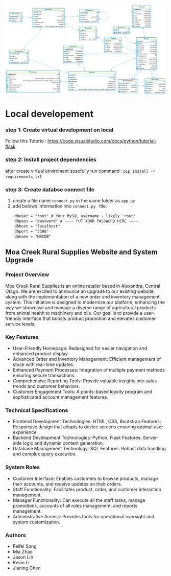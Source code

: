 ![mcrs ERDs](static/images/mcrs12.png "mcrs ERDs")
# Local developement #
### step 1: Create virtual development on local ###
Follow this Tutorio : https://code.visualstudio.com/docs/python/tutorial-flask 

### step 2: Install project dependencies ###
after create virtual enviroment susefully
run command :
` pip install -r requirements.txt `

### step 3: Create databse connect file ###
1. create a file name `connect.py` in the same folder as ` app.py `
2. add belows information into `connect.py ` file:
   
```
    dbuser = "root" # Your MySQL username - likely 'root'
    dbpass = "password" # ---- PUT YOUR PASSWORD HERE ----
    dbhost = "localhost" 
    dbport = "3306"
    dbname = "MRCDB"
```


## Moa Creek Rural Supplies Website and System Upgrade
### Project Overview
Moa Creek Rural Supplies is an online retailer based in Alexandra, Central Otago. We are excited to announce an upgrade to our existing website along with the implementation of a new order and inventory management system. This initiative is designed to modernize our platform, enhancing the way we showcase and manage a diverse range of agricultural products from animal health to machinery and oils. Our goal is to provide a user-friendly interface that boosts product promotion and elevates customer service levels.

### Key Features
* User-Friendly Homepage: Redesigned for easier navigation and enhanced product display.
* Advanced Order and Inventory Management: Efficient management of stock with real-time updates.
* Enhanced Payment Processes: Integration of multiple payment methods ensuring secure transactions.
* Comprehensive Reporting Tools: Provide valuable insights into sales trends and customer behaviors.
* Customer Engagement Tools: A points-based loyalty program and sophisticated account management features.
### Technical Specifications
* Frontend Development
Technologies: HTML, CSS, Bootstrap
Features: Responsive design that adapts to device screens ensuring optimal user experience.
* Backend Development
Technologies: Python, Flask
Features: Server-side logic and dynamic content generation.
* Database Management
Technology: SQL
Features: Robust data handling and complex query execution.
### System Roles
* Customer Interface: Enables customers to browse products, manage their accounts, and receive updates on their orders.
* Staff Functionality: Facilitates product, order, and customer interaction management.
* Manager Functionality: Can execute all the staff tasks, manage promotions, accounts of all roles management, and reports management.
* Administrative Access: Provides tools for operational oversight and system customization.

### Authors
* Feifei Song
* Mia Zhao
* Jason Lin
* Kevin Li
* Jianing Chen
